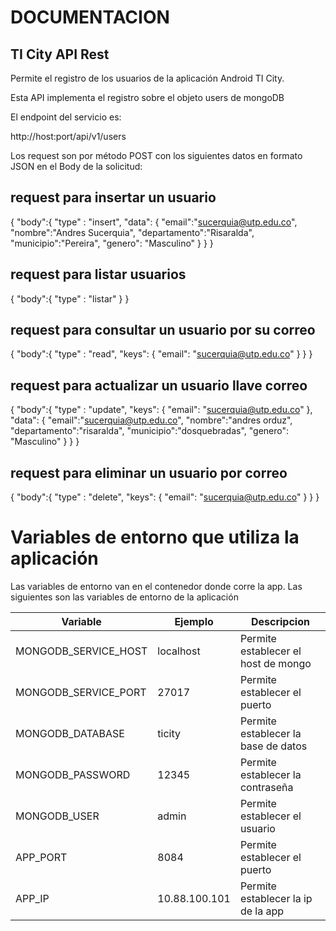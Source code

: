 # DOCUMENTACION
## TI City API Rest

Permite el registro de los usuarios de la aplicación Android TI City.

Esta API implementa el registro sobre el objeto users de mongoDB

El endpoint del servicio es:

http://host:port/api/v1/users

Los request son por método POST con los siguientes datos en formato JSON en el Body de la solicitud:

## request para insertar un usuario
{
    "body":{
        "type" : "insert",
        "data": {
            "email":"sucerquia@utp.edu.co",
            "nombre":"Andres Sucerquia",
            "departamento":"Risaralda",
            "municipio":"Pereira",
            "genero": "Masculino"
        }
    }
}

## request para listar usuarios
{
    "body":{
        "type" : "listar"
    }
}
## request para consultar un usuario por su correo
{
    "body":{
        "type" : "read",
        "keys": {
            "email": "sucerquia@utp.edu.co"
        }
    }
}
## request para actualizar un usuario llave correo
{
    "body":{
        "type" : "update",
        "keys": {
            "email": "sucerquia@utp.edu.co"
        },
        "data": {
            "email":"sucerquia@utp.edu.co",
            "nombre":"andres orduz",
            "departamento":"risaralda",
            "municipio":"dosquebradas",
            "genero": "Masculino"
        }
    }
}
## request para eliminar un usuario por correo
{
    "body":{
        "type" : "delete",
        "keys": {
            "email": "sucerquia@utp.edu.co"
        }
    }
}

# Variables de entorno que utiliza la aplicación
Las variables de entorno van en el contenedor donde corre la app. 
Las siguientes son las variables de entorno de la aplicación

|     Variable         | Ejemplo                                         | Descripcion                                         |
|----------------------|-------------------------------------------------|-----------------------------------------------------|
| MONGODB_SERVICE_HOST | localhost                                       |Permite establecer el host de mongo                  |
| MONGODB_SERVICE_PORT | 27017                                           |Permite establecer el puerto                         |
| MONGODB_DATABASE     | ticity                                          |Permite establecer la base de datos                  |
| MONGODB_PASSWORD     | 12345                                           |Permite establecer la contraseña                     |
| MONGODB_USER         | admin                                           |Permite establecer el usuario                        || MONGODB_URI          | mongodb://root:toor@10.88.100.101/ticity ticity |Cadena de conexión completa                          |
| APP_PORT             | 8084                                            |Permite establecer el puerto                         |
| APP_IP               | 10.88.100.101                                   |Permite establecer la ip de la app                   |